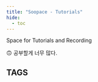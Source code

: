 ```yaml
---
title: "Soopace - Tutorials"
hide:
  - toc
---
```


Space for Tutorials and Recording

🙃 공부할게 너무 많다.

## TAGS

